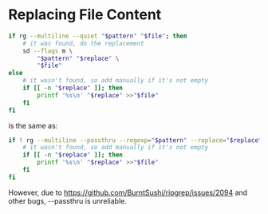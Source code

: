 # Replacing File Content

```bash
if rg --multiline --quiet "$pattern" "$file"; then
	# it was found, do the replacement
	sd --flags m \
		"$pattern" "$replace" \
		"$file"
else
	# it wasn't found, so add manually if it's not empty
	if [[ -n "$replace" ]]; then
		printf '%s\n' "$replace" >>"$file"
	fi
fi
```

is the same as:

```bash
if ! rg --multiline --passthru --regexp="$pattern" --replace="$replace" "$file" | echo-wait --atomic -- "$file"; then
	# it wasn't found, so add manually if it's not empty
	if [[ -n "$replace" ]]; then
		printf '%s\n' "$replace" >>"$file"
	fi
fi
```

However, due to https://github.com/BurntSushi/ripgrep/issues/2094 and other bugs, --passthru is unreliable.
